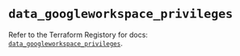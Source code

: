 # `data_googleworkspace_privileges`

Refer to the Terraform Registory for docs: [`data_googleworkspace_privileges`](https://registry.terraform.io/providers/hashicorp/googleworkspace/0.7.0/docs/data-sources/privileges).
